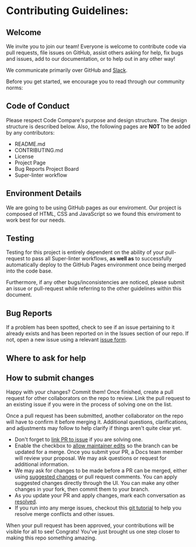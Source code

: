 # Contributing Guidelines:

Welcome
-------

We invite you to join our team! Everyone is welcome to contribute code
via pull requests, file issues on GitHub, assist others asking for
help, fix bugs and issues, add to our
documentation, or to help out in any other way!

We communicate primarily over GitHub and [Slack](https://app.slack.com/client/T03BG5C4E6N/C03BUPNA88Z).

Before you get started, we encourage you to read through our community norms:
## Code of Conduct

Please respect Code Compare's purpose and design structure. The design structure is described below. 
Also, the following pages are **NOT** to be added by any contributors:

* README.md
* CONTRIBUTING.md
* License
* Project Page
* Bug Reports Project Board
* Super-linter workflow


## Environment Details

We are going to be using GitHub pages as our enviroment. Our project is composed of HTML, CSS and JavaScript so we found this enviroment to work best for our needs.

## Testing

Testing for this project is entirely dependent on the ability of your pull-request to pass all Super-linter workflows, **as well as** to successfully automatically deploy to the GitHub Pages environment once being merged into the code base.

Furthermore, if any other bugs/inconsistencies are noticed, please submit an issue or pull-request while referring to the other guidelines within this document.

## Bug Reports

If a problem has been spotted, check to see if an issue pertaining to it already exists and has been reported on in the Issues section of our repo. If not, open a new issue using a relevant [issue form](https://github.com/jairogarcia1/Group-5/issues).

## Where to ask for help

## How to submit changes

Happy with your changes? Commit them! Once finished, create a pull request for other collaborators on the repo to review. Link the pull request to an existing issue if you were in the process of solving one on the list.

Once a pull request has been submitted, another collaborator on the repo will have to confirm it before merging it. Additional questions, clarifications, and adjustments may follow to help clarify if things aren't quite clear yet. 

- Don't forget to [link PR to issue](https://docs.github.com/en/issues/tracking-your-work-with-issues/linking-a-pull-request-to-an-issue) if you are solving one.
- Enable the checkbox to [allow maintainer edits](https://docs.github.com/en/github/collaborating-with-issues-and-pull-requests/allowing-changes-to-a-pull-request-branch-created-from-a-fork) so the branch can be updated for a merge.
Once you submit your PR, a Docs team member will review your proposal. We may ask questions or request for additional information.
- We may ask for changes to be made before a PR can be merged, either using [suggested changes](https://docs.github.com/en/github/collaborating-with-issues-and-pull-requests/incorporating-feedback-in-your-pull-request) or pull request comments. You can apply suggested changes directly through the UI. You can make any other changes in your fork, then commit them to your branch.
- As you update your PR and apply changes, mark each conversation as [resolved](https://docs.github.com/en/github/collaborating-with-issues-and-pull-requests/commenting-on-a-pull-request#resolving-conversations).
- If you run into any merge issues, checkout this [git tutorial](https://lab.github.com/githubtraining/managing-merge-conflicts) to help you resolve merge conflicts and other issues.

When your pull request has been approved, your contributions will be visible for all to see! Congrats! You've just brought us one step closer to making this repo something amazing.
